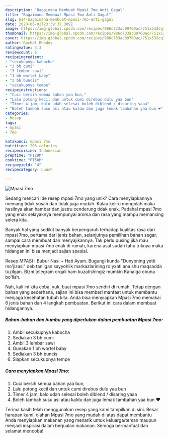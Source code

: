 ```yaml
---
description: "Bagaimana Membuat Mpasi 7mo Anti Gagal"
title: "Bagaimana Membuat Mpasi 7mo Anti Gagal"
slug: 614-bagaimana-membuat-mpasi-7mo-anti-gagal
date: 2020-06-02T23:39:37.389Z
image: https://img-global.cpcdn.com/recipes/986c733ac09760ac/751x532cq70/mpasi-7mo-foto-resep-utama.jpg
thumbnail: https://img-global.cpcdn.com/recipes/986c733ac09760ac/751x532cq70/mpasi-7mo-foto-resep-utama.jpg
cover: https://img-global.cpcdn.com/recipes/986c733ac09760ac/751x532cq70/mpasi-7mo-foto-resep-utama.jpg
author: Rachel Rhodes
ratingvalue: 4.3
reviewcount: 6
recipeingredient:
- "secukupnya kabocha"
- "3 bh cumi"
- "3 lembar sawi"
- "1 bh wortel baby"
- "3 bh buncis"
- "secukupnya tempe"
recipeinstructions:
- "Cuci bersih semua bahan yaa bun,"
- "Lalu potong kecil dan untuk cumi direbus dulu yaa bun"
- "Timer 4 jam, kalo udah selesai boleh diblend / disaring yaaa"
- "Boleh tambah susu asi atau kaldu dan juga lemak tambahan yaa bun ❤"
categories:
- Resep
tags:
- mpasi
- 7mo

katakunci: mpasi 7mo 
nutrition: 206 calories
recipecuisine: Indonesian
preptime: "PT29M"
cooktime: "PT50M"
recipeyield: "4"
recipecategory: Lunch

---
```



![Mpasi 7mo](https://img-global.cpcdn.com/recipes/986c733ac09760ac/751x532cq70/mpasi-7mo-foto-resep-utama.jpg)

Sedang mencari ide resep mpasi 7mo yang unik? Cara menyiapkannya memang tidak susah dan tidak juga mudah. Kalau keliru mengolah maka hasilnya akan hambar dan justru cenderung tidak enak. Padahal mpasi 7mo yang enak selayaknya mempunyai aroma dan rasa yang mampu memancing selera kita.

Banyak hal yang sedikit banyak berpengaruh terhadap kualitas rasa dari mpasi 7mo, pertama dari jenis bahan, selanjutnya pemilihan bahan segar, sampai cara membuat dan menyajikannya. Tak perlu pusing jika mau menyiapkan mpasi 7mo enak di rumah, karena asal sudah tahu triknya maka hidangan ini bisa menjadi sajian spesial.

Resep MPASI : Bubur Nasi + Hati Ayam. Bugungi kunda &#34;Dunyoning yetti mo&#39;jizasi&#34; deb tanilgan sayyohlik markazlarining ro&#39;yxati ana shu maqsadda tuzilgan. Bizni telegram orqali ham kuzatishingiz mumkin Kanalga obuna bo&#39;lish.


Nah, kali ini kita coba, yuk, buat mpasi 7mo sendiri di rumah. Tetap dengan bahan yang sederhana, sajian ini bisa memberi manfaat untuk membantu menjaga kesehatan tubuh kita. Anda bisa menyiapkan Mpasi 7mo memakai 6 jenis bahan dan 4 langkah pembuatan. Berikut ini cara dalam membuat hidangannya.

<!--inarticleads1-->

##### Bahan-bahan dan bumbu yang diperlukan dalam pembuatan Mpasi 7mo:

1. Ambil secukupnya kabocha
1. Sediakan 3 bh cumi
1. Ambil 3 lembar sawi
1. Gunakan 1 bh wortel baby
1. Sediakan 3 bh buncis
1. Siapkan secukupnya tempe




<!--inarticleads2-->

##### Cara menyiapkan Mpasi 7mo:

1. Cuci bersih semua bahan yaa bun,
1. Lalu potong kecil dan untuk cumi direbus dulu yaa bun
1. Timer 4 jam, kalo udah selesai boleh diblend / disaring yaaa
1. Boleh tambah susu asi atau kaldu dan juga lemak tambahan yaa bun ❤




Terima kasih telah menggunakan resep yang kami tampilkan di sini. Besar harapan kami, olahan Mpasi 7mo yang mudah di atas dapat membantu Anda menyiapkan makanan yang menarik untuk keluarga/teman maupun menjadi inspirasi dalam berjualan makanan. Semoga bermanfaat dan selamat mencoba!
